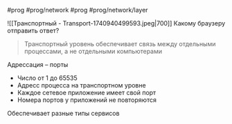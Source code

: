 #prog #prog/network  #prog #prog/network/layer 

![[Транспортный - Transport-1740940499593.jpeg|700]]
Какому браузеру отправить ответ?

> Транспортный уровень обеспечивает связь между отдельными процессами, а не отдельными компьютерами

Адрессация – порты
- Число от 1 до 65535
- Адресс процесса на транспортном уровне
- Каждое сетевое приложение имеет свой порт
- Номера портов у приложений не повторяются

Обеспечивает разные типы сервисов